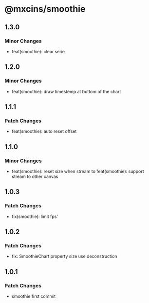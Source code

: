 # @mxcins/smoothie

## 1.3.0

### Minor Changes

- feat(smoothie): clear serie

## 1.2.0

### Minor Changes

- feat(smoothie): draw timestemp at bottom of the chart

## 1.1.1

### Patch Changes

- feat(smoothie): auto reset offset

## 1.1.0

### Minor Changes

- feat(smoothie): reset size when stream to
  feat(smoothie): support stream to other canvas

## 1.0.3

### Patch Changes

- fix(smoothie): limit fps'

## 1.0.2

### Patch Changes

- fix: SmoothieChart property size use deconstruction

## 1.0.1

### Patch Changes

- smoothie first commit
